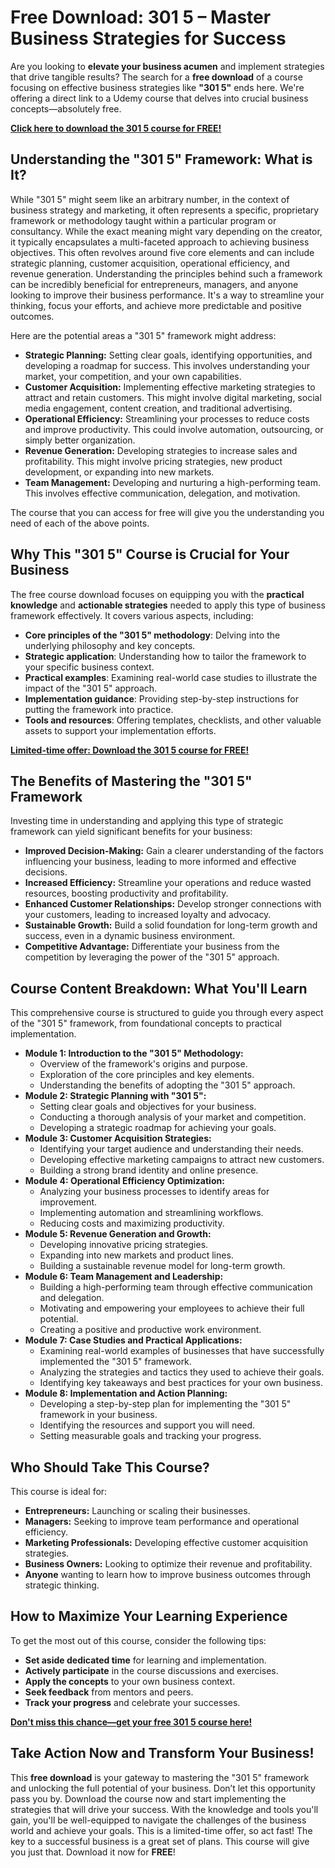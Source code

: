 # Free Download: 301 5 – Master Business Strategies for Success

Are you looking to **elevate your business acumen** and implement strategies that drive tangible results? The search for a **free download** of a course focusing on effective business strategies like **"301 5"** ends here. We're offering a direct link to a Udemy course that delves into crucial business concepts—absolutely free.

[**Click here to download the 301 5 course for FREE!**](https://udemywork.com/301-5)

## Understanding the "301 5" Framework: What is It?

While "301 5" might seem like an arbitrary number, in the context of business strategy and marketing, it often represents a specific, proprietary framework or methodology taught within a particular program or consultancy. While the exact meaning might vary depending on the creator, it typically encapsulates a multi-faceted approach to achieving business objectives. This often revolves around five core elements and can include strategic planning, customer acquisition, operational efficiency, and revenue generation. Understanding the principles behind such a framework can be incredibly beneficial for entrepreneurs, managers, and anyone looking to improve their business performance. It's a way to streamline your thinking, focus your efforts, and achieve more predictable and positive outcomes.

Here are the potential areas a "301 5" framework might address:

*   **Strategic Planning:** Setting clear goals, identifying opportunities, and developing a roadmap for success. This involves understanding your market, your competition, and your own capabilities.
*   **Customer Acquisition:** Implementing effective marketing strategies to attract and retain customers. This might involve digital marketing, social media engagement, content creation, and traditional advertising.
*   **Operational Efficiency:** Streamlining your processes to reduce costs and improve productivity. This could involve automation, outsourcing, or simply better organization.
*   **Revenue Generation:** Developing strategies to increase sales and profitability. This might involve pricing strategies, new product development, or expanding into new markets.
*   **Team Management:** Developing and nurturing a high-performing team. This involves effective communication, delegation, and motivation.

The course that you can access for free will give you the understanding you need of each of the above points.

## Why This "301 5" Course is Crucial for Your Business

The free course download focuses on equipping you with the **practical knowledge** and **actionable strategies** needed to apply this type of business framework effectively. It covers various aspects, including:

*   **Core principles of the "301 5" methodology**: Delving into the underlying philosophy and key concepts.
*   **Strategic application**: Understanding how to tailor the framework to your specific business context.
*   **Practical examples**: Examining real-world case studies to illustrate the impact of the "301 5" approach.
*   **Implementation guidance**: Providing step-by-step instructions for putting the framework into practice.
*   **Tools and resources**: Offering templates, checklists, and other valuable assets to support your implementation efforts.

[**Limited-time offer: Download the 301 5 course for FREE!**](https://udemywork.com/301-5)

## The Benefits of Mastering the "301 5" Framework

Investing time in understanding and applying this type of strategic framework can yield significant benefits for your business:

*   **Improved Decision-Making:** Gain a clearer understanding of the factors influencing your business, leading to more informed and effective decisions.
*   **Increased Efficiency:** Streamline your operations and reduce wasted resources, boosting productivity and profitability.
*   **Enhanced Customer Relationships:** Develop stronger connections with your customers, leading to increased loyalty and advocacy.
*   **Sustainable Growth:** Build a solid foundation for long-term growth and success, even in a dynamic business environment.
*   **Competitive Advantage:** Differentiate your business from the competition by leveraging the power of the "301 5" approach.

## Course Content Breakdown: What You'll Learn

This comprehensive course is structured to guide you through every aspect of the "301 5" framework, from foundational concepts to practical implementation.

*   **Module 1: Introduction to the "301 5" Methodology:**
    *   Overview of the framework's origins and purpose.
    *   Exploration of the core principles and key elements.
    *   Understanding the benefits of adopting the "301 5" approach.
*   **Module 2: Strategic Planning with "301 5":**
    *   Setting clear goals and objectives for your business.
    *   Conducting a thorough analysis of your market and competition.
    *   Developing a strategic roadmap for achieving your goals.
*   **Module 3: Customer Acquisition Strategies:**
    *   Identifying your target audience and understanding their needs.
    *   Developing effective marketing campaigns to attract new customers.
    *   Building a strong brand identity and online presence.
*   **Module 4: Operational Efficiency Optimization:**
    *   Analyzing your business processes to identify areas for improvement.
    *   Implementing automation and streamlining workflows.
    *   Reducing costs and maximizing productivity.
*   **Module 5: Revenue Generation and Growth:**
    *   Developing innovative pricing strategies.
    *   Expanding into new markets and product lines.
    *   Building a sustainable revenue model for long-term growth.
*   **Module 6: Team Management and Leadership:**
    *   Building a high-performing team through effective communication and delegation.
    *   Motivating and empowering your employees to achieve their full potential.
    *   Creating a positive and productive work environment.
*   **Module 7: Case Studies and Practical Applications:**
    *   Examining real-world examples of businesses that have successfully implemented the "301 5" framework.
    *   Analyzing the strategies and tactics they used to achieve their goals.
    *   Identifying key takeaways and best practices for your own business.
*   **Module 8: Implementation and Action Planning:**
    *   Developing a step-by-step plan for implementing the "301 5" framework in your business.
    *   Identifying the resources and support you will need.
    *   Setting measurable goals and tracking your progress.

## Who Should Take This Course?

This course is ideal for:

*   **Entrepreneurs:** Launching or scaling their businesses.
*   **Managers:** Seeking to improve team performance and operational efficiency.
*   **Marketing Professionals:** Developing effective customer acquisition strategies.
*   **Business Owners:** Looking to optimize their revenue and profitability.
*   **Anyone** wanting to learn how to improve business outcomes through strategic thinking.

## How to Maximize Your Learning Experience

To get the most out of this course, consider the following tips:

*   **Set aside dedicated time** for learning and implementation.
*   **Actively participate** in the course discussions and exercises.
*   **Apply the concepts** to your own business context.
*   **Seek feedback** from mentors and peers.
*   **Track your progress** and celebrate your successes.

[**Don't miss this chance—get your free 301 5 course here!**](https://udemywork.com/301-5)

## Take Action Now and Transform Your Business!

This **free download** is your gateway to mastering the "301 5" framework and unlocking the full potential of your business. Don’t let this opportunity pass you by. Download the course now and start implementing the strategies that will drive your success. With the knowledge and tools you'll gain, you'll be well-equipped to navigate the challenges of the business world and achieve your goals. This is a limited-time offer, so act fast! The key to a successful business is a great set of plans. This course will give you just that. Download it now for **FREE**!

